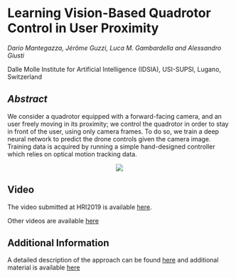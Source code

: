 # Learning Vision-Based Quadrotor Control in User Proximity
*Dario Mantegazza, Jérôme Guzzi, Luca M. Gambardella and Alessandro Giusti*

Dalle Molle Institute for Artificial Intelligence (IDSIA), USI-SUPSI, Lugano, Switzerland

## *Abstract*
We consider a quadrotor equipped with a forward-facing camera, and an user freely moving in its proximity; we control the quadrotor in order to stay in front of the user, using only camera frames. To do so, we train a deep neural network to predict the drone controls given the camera image. Training data is acquired by running a simple hand-designed controller which relies on optical motion tracking data.

<p align="center">
  <img src="/video/video_gif.gif"/>
</p>


## Video
The video submitted at HRI2019 is available [here](https://github.com/idsia-robotics/proximity-quadrotor-learning/tree/master/video).

Other videos are available [here](https://drive.switch.ch/index.php/s/hUaJcKEBGbGKDA4)

## Additional Information
 A detailed description of the approach can be found [here](https://arxiv.org/abs/1809.08881) and additional material is available [here](https://github.com/idsia-robotics/proximity-quadrotor-learning-video)